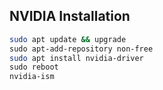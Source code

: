 ## NVIDIA Installation
```bash
sudo apt update && upgrade
sudo apt-add-repository non-free
sudo apt install nvidia-driver
sudo reboot
nvidia-ism

```
